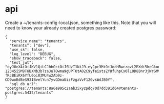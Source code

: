 # api

  
Create a ~/tenants-config-local.json, something like this. Note that you will need to know your already created postgres password:
    
    {
      "service_name": "tenants",
      "tenants": ["dev"],
      "use_sk": false,
      "log_level": "DEBUG",
      "show_traceback": false,
      "test_jwt": "eyJ0eXAiOiJKV1QiLCJhbGciOiJSUzI1NiJ9.eyJpc3MiOiJodHRwczovL2RXdi5hcGkudGFwaXMuaW8vdG9rZW5zL3YzIiwic3ViIjoianN0dWJic0BkZXYiLCJ0YXBpcy90ZW5hbnRfaWQiOiJkZXYiLCJ0YXBpcy90b2tlbl90eXBlIjoiYWNjZXNzIiwidGFwaXMvZGVsZWdhdGlvbiI6ZmFsc2UsInRhcGlzL2RlbGVnYXRpb25fc3ViIjpudWxsLCJ0YXBpcy91c2VybmFtZSI6ImpzdHViYnMiLCJ0YXBpcy9hY2NvdW50X3R5cGUiOiJzZXJ2aWNlIiwiZXhwIjozMTQ5MDc4MDU2fQ.NoiGj7l8uCGhDyo-12345i5M9TKBXNb3bTzaJuTOwma9gUPTOtAO2C9yfeistsZY8fuhpCx0lL0D8Bnr3jWrGMVM_wGAKbF-fRcBEiRX6YfL0oi03MU4w2Ab9z-CD9woBdBeS93IBvelYun7yvGDmaUizFzgaVvF120vsWdJB0Y",
      "sql_db_url": "postgres://tenants:8a6e995c2aab35xyzpdq70d7dd391d64@tenants-postgres:5432/tenants"
    }



